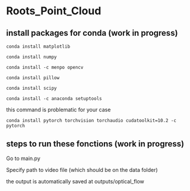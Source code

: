 # Roots_Point_Cloud


## install packages for conda (work in progress)


`conda install matplotlib`

`conda install numpy`

`conda install -c menpo opencv`

`conda install pillow`

`conda install scipy`

`conda install -c anaconda setuptools`

this command is problematic for your case

`conda install pytorch torchvision torchaudio cudatoolkit=10.2 -c pytorch`



## steps to run these fonctions (work in progress)

Go to main.py

Specify path to video file (which should be on the data folder)

the output is automatically saved at outputs/optical_flow



